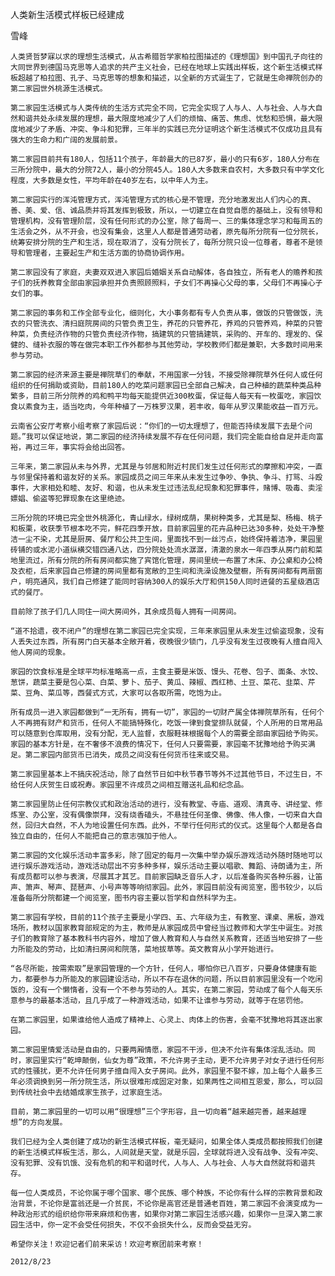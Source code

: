 人类新生活模式样板已经建成

雪峰


    人类贤哲梦寐以求的理想生活模式，从古希腊哲学家柏拉图描述的《理想国》到中国孔子向往的大同世界到德国马克思等人追求的共产主义社会，已经在地球上实践出样板，这个新生活模式样板超越了柏拉图、孔子、马克思等的想象和描述，以全新的方式诞生了，它就是生命禅院创办的第二家园世外桃源生活模式。

    第二家园生活模式与人类传统的生活方式完全不同，它完全实现了人与人、人与社会、人与大自然和谐共处永续发展的理想，最大限度地减少了人们的烦恼、痛苦、焦虑、忧愁和恐惧，最大限度地减少了矛盾、冲突、争斗和犯罪，三年半的实践已充分证明这个新生活模式不仅成功且具有强大的生命力和广阔的发展前景。

    第二家园目前共有180人，包括11个孩子，年龄最大的已87岁，最小的只有6岁，180人分布在三所分院中，最大的分院72人，最小的分院45人。180人大多数来自农村，大多数只有中学文化程度，大多数是女性，平均年龄在40岁左右，以中年人为主。

    第二家园实行的浑沌管理方式，浑沌管理方式的核心是不管理，充分地激发出人们内心的真、善、美、爱、信、诚品质并将其发挥到极致，所以，一切建立在自觉自愿的基础上，没有领导和管理机构，没有管理阶层，没有任何形式的办公室，除了每周一、三的集体理念学习和每周五的生活会之外，从不开会，也没有集会，这里人人都是普通劳动者，原先每所分院有一位分院长，统筹安排分院的生产和生活，现在取消了，没有分院长了，每所分院只设一位尊者，尊者不是领导和管理者，主要起生产和生活方面的协商协调作用。

    第二家园没有了家庭，夫妻双双进入家园后婚姻关系自动解体，各自独立，所有老人的赡养和孩子们的抚养教育全部由家园承担并负责照顾照料，子女们不再操心父母的事，父母们不再操心子女们的事。

    第二家园的事务和工作全部专业化，细则化，大小事务都有专人负责从事，做饭的只管做饭，洗衣的只管洗衣、清扫庭院房间的只管负责卫生，养花的只管养花，养鸡的只管养鸡，种菜的只管种菜，负责经济作物的只管负责经济作物，搞建筑的只管搞建筑，采购的、开车的、理发的、保健的、缝补衣服的等在做完本职工作外都参与其他劳动，学校教师们都是兼职，大多数时间用来参与劳动。

    第二家园的经济来源主要是禅院草们的奉献，不用国家一分钱，不接受除禅院草外任何人或任何组织的任何捐助或资助，目前180人的吃菜问题家园已全部自己解决，自己种植的蔬菜种类品种繁多，目前三所分院养的鸡和鸭平均每天能提供近300枚蛋，保证每人每天有一枚蛋吃，家园饮食以素食为主，适当吃肉，今年种植了一万株罗汉果，若丰收，每年从罗汉果能收益一百万元。

    云南省公安厅考察小组考察了家园后说：“你们的一切太理想了，但能否持续发展下去是个问题。”我可以保证地说，第二家园的经济持续发展不存在任何问题，我们完全能自给自足并走向富裕，再过三年，事实将会给出回答。

    三年来，第二家园从未与外界，尤其是与邻居和附近村民们发生过任何形式的摩擦和冲突，一直与邻里保持着和谐友好的关系。家园成员之间三年来从未发生过争吵、争执、争斗、打骂、斗殴事件，大家相处和睦、友好、和谐，也从未发生过违法乱纪现象和犯罪事件，赌博、吸毒、卖淫嫖娼、偷盗等犯罪现象在这里绝迹。

    三所分院的环境已完全世外桃源化，青山绿水，绿树成荫，果树种类多，尤其是梨、杨梅、桃子和板栗，收获季节根本吃不完，鲜花四季开放，目前家园里的花卉品种已达30多种，处处干净整洁一尘不染，尤其是厨房、餐厅和公共卫生间，里面找不到一丝污点，始终保持着洁净，果园里砖铺的或水泥小道纵横交错四通八达，四分院处处流水潺潺，清澈的泉水一年四季从房门前和菜地里流过，所有分院的所有房间都实施了宾馆化管理，房间里统一布置了木床、办公桌和办公椅及衣柜，后来家园自己修建的房间里都有宽敞的卫生间和洗澡设施及壁橱，所有房间都有两扇窗户，明亮通风，我们自己修建了能同时容纳300人的娱乐大厅和供150人同时进餐的五星级酒店式的餐厅。

    目前除了孩子们几人同住一间大房间外，其余成员每人拥有一间房间。

    “道不拾遗，夜不闭户”的理想在第二家园已完全实现，三年来家园里从未发生过偷盗现象，没有人丢失过东西，所有房门白天基本全敞开着，夜晚很少锁门，几乎没有发生过夜晚有人擅自闯入他人房间的现象。

    家园的饮食标准是全球平均标准略高一点，主食主要是米饭、馒头、花卷、包子、面条、水饺、葱饼，蔬菜主要是包心菜、白菜、萝卜、茄子、黄瓜、辣椒、西红柿、土豆、菜花、韭菜、芹菜、豆角、菜瓜等，西餐式方式，大家可以各取所需，吃饱为止。

    所有成员一进入家园都做到“一无所有，拥有一切”，家园的一切财产属全体禅院草所有，任何个人不再拥有财产和货币，任何人不能搞特殊化，吃饭一律到食堂排队就餐，个人所用的日常用品可以随意到仓库取用，没有分配，无人监督，衣服鞋袜根据每个人的需要全部由家园给予购买。家园的基本方针是，在不奢侈不浪费的情况下，任何人只要需要，家园毫不犹豫地给予购买满足。第二家园内部货币已消失，成员之间没有任何货币往来或交易。

    第二家园里基本上不搞庆祝活动，除了自然节日如中秋节春节等外不过其他节日，不过生日，不给任何人庆贺生日或祝寿。家园里不许成员之间相互赠送礼品和纪念品。

    第二家园里防止任何宗教仪式和政治活动的进行，没有教堂、寺庙、道观、清真寺、讲经堂、修炼室、办公室，没有偶像崇拜，没有烧香磕头，不悬挂任何圣像、佛像、伟人像，一切来自大自然，回归大自然，不人为地设置任何东西。此外，不举行任何形式的仪式。这里每个人都是各自独立自由的，任何人不能把自己的意志强加于他人。

    第二家园的文化娱乐活动丰富多彩，除了固定的每月一次集中举办娱乐游戏活动外随时随地可以进行娱乐游戏活动，游戏活动层出不穷多种多样，娱乐活动主要以唱歌、舞蹈、诗朗诵为主，所有成员都可以参与表演，尽展其才其艺。目前家园缺乏音乐人才，以后准备购买各种乐器，让笛声、箫声、琴声、琵琶声、小号声等等响彻家园。此外，家园目前没有阅览室，图书较少，以后准备每所分院都建一个阅览室，图书内容主要以哲学和自然科学为主。

    第二家园有学校，目前的11个孩子主要是小学四、五、六年级为主，有教室、课桌、黑板，游戏场所，教材以国家教育部规定的为主，教师是从家园成员中曾经当过教师和大学生中诞生。对孩子们的教育除了基本教科书内容外，增加了做人教育和人与自然关系教育，还适当地安排了一些力所能及的劳动，比如清扫房间和院落，菜地拔草等。英文教育从小学开始进行。

    “各尽所能，按需索取”是家园管理的一个方针，任何人，哪怕你已八百岁，只要身体健康有能力，都要参与力所能及的家园建设活动，所以不存在退休的问题，所以目前家园里没有一个吃闲饭的，没有一个懒惰者，没有一个不参与劳动的人。其实，在第二家园，劳动成了每个人每天乐意参与的最基本活动，且几乎成了一种游戏活动，如果不让谁参与劳动，就等于在惩罚他。

    在第二家园里，如果谁给他人造成了精神上、心灵上、肉体上的伤害，会毫不犹豫地将其逐出家园。

    第二家园里情爱活动是自由的，只要两厢情愿，家园不干涉，但决不允许有集体淫乱活动。同时，家园里实行“乾坤颠倒，仙女为尊”政策，不允许男子主动，更不允许男子对女子进行任何形式的性骚扰，更不允许任何男子擅自闯入女子房间。此外，家园里不娶不嫁，加上每个人最多三年必须调换到另一所分院生活，所以很难形成固定对象，如果两性之间相互恩爱，那么，可以回到传统社会中去结婚成家生孩子，过家庭生活。

    目前，第二家园里的一切可以用“很理想”三个字形容，且一切向着“越来越完善，越来越理想”的方向发展。

    我们已经为全人类创建了成功的新生活模式样板，毫无疑问，如果全体人类成员都按照我们创建的新生活模式样板生活，那么，人间就是天堂，就是乐园，全球就将进入没有战争、没有冲突、没有犯罪、没有饥饿、没有危机的和平和谐时代，人与人、人与社会、人与大自然就将和谐共存。

    每一位人类成员，不论你属于哪个国家、哪个民族、哪个种族，不论你有什么样的宗教背景和政治背景，不论你是富翁还是一介贫民，不论你是高官还是普通老百姓，第二家园不会演变成为一种政治形式的组织给你带来麻烦和伤害，如果你对第二家园生活感兴趣，如果你一旦深入第二家园生活中，你一定不会受任何损失，不仅不会损失什么，反而会受益无穷。

    希望你关注！欢迎记者们前来采访！欢迎考察团前来考察！

    2012/8/23 



